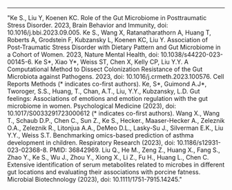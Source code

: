 ---
"Ke S., Liu Y, Koenen KC. Role of the Gut Microbiome in Posttraumatic Stress Disorder. 2023, Brain Behavior and Immunity, doi: 10.1016/j.bbi.2023.09.005.
Ke S., Wang X, Ratanatharathorn A, Huang T, Roberts A, Grodstein F, Kubzansky L, Koenen KC, Liu Y. Association of Post-Traumatic Stress Disorder with Dietary Pattern and Gut Microbiome in a Cohort of Women. 2023, Nature Mental Health, doi: 10.1038/s44220-023-00145-6.
Ke S*, Xiao Y*, Weiss ST, Chen X, Kelly CP, Liu Y.Y. A Computational Method to Dissect Colonization Resistance of the Gut Microbiota against Pathogens. 2023, doi: 10.1016/j.crmeth.2023.100576. Cell Reports Methods (* indicates co-first authors).
Ke, S*, Guimond A.J*, Tworoger, S.S., Huang, T., Chan, A.T., Liu, Y.Y., Kubzansky, L.D. Gut feelings: Associations of emotions and emotion regulation with the gut microbiome in women. Psychological Medicine (2023), doi: 10.1017/S0033291723000612 (* indicates co-first authors).
Wang X., Wang T., Schaub D.P., Chen C., Sun Z., Ke S., Hecker., Maaser-Hecker A., Zeleznik O.A., Zeleznik R., Litonjua A.A., DeMeo D.L., Lasky-Su J., Silverman E.K., Liu Y.Y., Weiss S.T. Benchmarking omics-based prediction of asthma development in children. Respiratory Research (2023), doi: 10.1186/s12931-023-02368-8. PMID: 36842969.
Liu Q., He M., Zeng Z., Huang X., Fang S., Zhao Y., Ke S., Wu J., Zhou Y., Xiong X., Li Z., Fu H., Huang L., Chen C. Extensive identification of serum metabolites related to microbes in different gut locations and evaluating their associations with porcine fatness. Microbial Biotechnology (2023), doi: 10.1111/1751-7915.14245."
